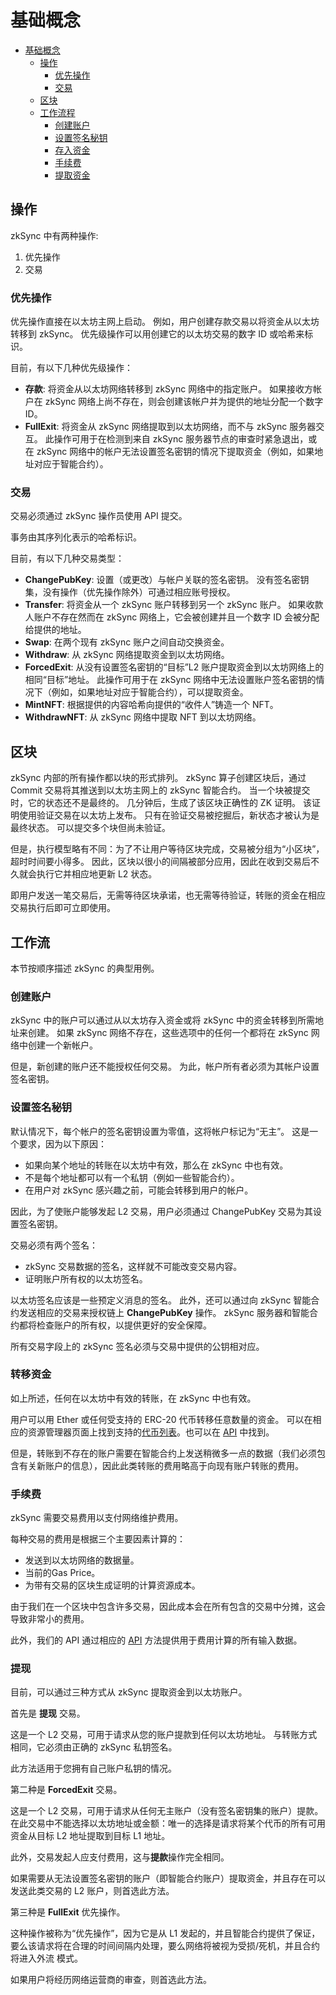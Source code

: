 # 基础概念

- [基础概念](https://merlin-li.github.io/zksync/payments#basic-concepts)
    - [操作](https://merlin-li.github.io/zksync/payments#operations)
        - [优先操作](https://merlin-li.github.io/zksync/payments#priority-operations)
        - [交易](https://merlin-li.github.io/zksync/payments#transactions)
    - [区块](https://merlin-li.github.io/zksync/payments#blocks)
    - [工作流程](https://merlin-li.github.io/zksync/payments#flow)
        - [创建账户](https://merlin-li.github.io/zksync/payments#creating-an-account)
        - [设置签名秘钥](https://merlin-li.github.io/zksync/payments#setting-the-signing-key)
        - [存入资金](https://merlin-li.github.io/zksync/payments#transferring-funds)
        - [手续费](https://merlin-li.github.io/zksync/payments#fees)
        - [提取资金](https://merlin-li.github.io/zksync/payments#withdrawing-funds)

## **操作**

zkSync 中有两种操作:

1. 优先操作
2. 交易

### **优先操作**

优先操作直接在以太坊主网上启动。 例如，用户创建存款交易以将资金从以太坊转移到 zkSync。 优先级操作可以用创建它的以太坊交易的数字 ID 或哈希来标识。

目前，有以下几种优先级操作：

- **存款**: 将资金从以太坊网络转移到 zkSync 网络中的指定账户。 如果接收方帐户在 zkSync 网络上尚不存在，则会创建该帐户并为提供的地址分配一个数字 ID。
- **FullExit**: 将资金从 zkSync 网络提取到以太坊网络，而不与 zkSync 服务器交互。 此操作可用于在检测到来自 zkSync 服务器节点的审查时紧急退出，或在 zkSync 网络中的帐户无法设置签名密钥的情况下提取资金（例如，如果地址对应于智能合约）。

### **交易**

交易必须通过 zkSync 操作员使用 API 提交。

事务由其序列化表示的哈希标识。

目前，有以下几种交易类型：

- **ChangePubKey**: 设置（或更改）与帐户关联的签名密钥。 没有签名密钥集，没有操作（优先操作除外）可通过相应账号授权。
- **Transfer**: 将资金从一个 zkSync 账户转移到另一个 zkSync 账户。 如果收款人账户不存在然而在 zkSync 网络上，它会被创建并且一个数字 ID 会被分配给提供的地址。
- **Swap**: 在两个现有 zkSync 账户之间自动交换资金。
- **Withdraw**: 从 zkSync 网络提取资金到以太坊网络。
- **ForcedExit**: 从没有设置签名密钥的“目标”L2 账户提取资金到以太坊网络上的相同“目标”地址。 此操作可用于在 zkSync 网络中无法设置账户签名密钥的情况下（例如，如果地址对应于智能合约），可以提取资金。
- **MintNFT**: 根据提供的内容哈希向提供的“收件人”铸造一个 NFT。
- **WithdrawNFT**: 从 zkSync 网络中提取 NFT 到以太坊网络。

## **区块**

zkSync 内部的所有操作都以块的形式排列。 zkSync 算子创建区块后，通过 Commit 交易将其推送到以太坊主网上的 zkSync 智能合约。 当一个块被提交时，它的状态还不是最终的。 几分钟后，生成了该区块正确性的 ZK 证明。 该证明使用验证交易在以太坊上发布。 只有在验证交易被挖掘后，新状态才被认为是最终状态。 可以提交多个块但尚未验证。

但是，执行模型略有不同：为了不让用户等待区块完成，交易被分组为“小区块”，超时时间要小得多。 因此，区块以很小的间隔被部分应用，因此在收到交易后不久就会执行它并相应地更新 L2 状态。

即用户发送一笔交易后，无需等待区块承诺，也无需等待验证，转账的资金在相应交易执行后即可立即使用。

## **工作流**

本节按顺序描述 zkSync 的典型用例。

### **创建账户**

zkSync 中的账户可以通过从以太坊存入资金或将 zkSync 中的资金转移到所需地址来创建。 如果 zkSync 网络不存在，这些选项中的任何一个都将在 zkSync 网络中创建一个新帐户。

但是，新创建的账户还不能授权任何交易。 为此，帐户所有者必须为其帐户设置签名密钥。

### **设置签名秘钥**

默认情况下，每个帐户的签名密钥设置为零值，这将帐户标记为“无主”。 这是一个要求，因为以下原因：

- 如果向某个地址的转账在以太坊中有效，那么在 zkSync 中也有效。
- 不是每个地址都可以有一个私钥（例如一些智能合约）。
- 在用户对 zkSync 感兴趣之前，可能会转移到用户的帐户。

因此，为了使账户能够发起 L2 交易，用户必须通过 ChangePubKey 交易为其设置签名密钥。

交易必须有两个签名：

- zkSync 交易数据的签名，这样就不可能改变交易内容。
- 证明账户所有权的以太坊签名。

以太坊签名应该是一些预定义消息的签名。 此外，还可以通过向 zkSync 智能合约发送相应的交易来授权链上 **ChangePubKey** 操作。 zkSync 服务器和智能合约都将检查账户的所有权，以提供更好的安全保障。

所有交易字段上的 zkSync 签名必须与交易中提供的公钥相对应。

### **转移资金**

如上所述，任何在以太坊中有效的转账，在 zkSync 中也有效。

用户可以用 Ether 或任何受支持的 ERC-20 代币转移任意数量的资金。 可以在相应的资源管理器页面上找到支持的[代币列表](https://zkscan.io/explorer/tokens)。也可以在 [API](https://merlin-li.github.io/api) 中找到。

但是，转账到不存在的账户需要在智能合约上发送稍微多一点的数据（我们必须包含有关新账户的信息），因此此类转账的费用略高于向现有账户转账的费用。

### **手续费**

zkSync 需要交易费用以支付网络维护费用。

每种交易的费用是根据三个主要因素计算的：

- 发送到以太坊网络的数据量。
- 当前的Gas Price。
- 为带有交易的区块生成证明的计算资源成本。

由于我们在一个区块中包含许多交易，因此成本会在所有包含的交易中分摊，这会导致非常小的费用。

此外，我们的 API 通过相应的 [API](https://merlin-li.github.io/api/v0.1.html#get-tx-fee) 方法提供用于费用计算的所有输入数据。

### **提现**

目前，可以通过三种方式从 zkSync 提取资金到以太坊账户。

首先是 **提现** 交易。

这是一个 L2 交易，可用于请求从您的账户提款到任何以太坊地址。 与转账方式相同，它必须由正确的 zkSync 私钥签名。

此方法适用于您拥有自己账户私钥的情况。

第二种是 **ForcedExit** 交易。

这是一个 L2 交易，可用于请求从任何无主账户（没有签名密钥集的账户）提款。 在此交易中不能选择以太坊地址或金额：唯一的选择是请求将某个代币的所有可用资金从目标 L2 地址提取到目标 L1 地址。

此外，交易发起人应支付费用，这与**提款**操作完全相同。

如果需要从无法设置签名密钥的账户（即智能合约账户）提取资金，并且存在可以发送此类交易的 L2 账户，则首选此方法。

第三种是 **FullExit** 优先操作。

这种操作被称为“优先操作”，因为它是从 L1 发起的，并且智能合约提供了保证，要么该请求将在合理的时间间隔内处理，要么网络将被视为受损/死机，并且合约将进入外流 模式。

如果用户将经历网络运营商的审查，则首选此方法。
